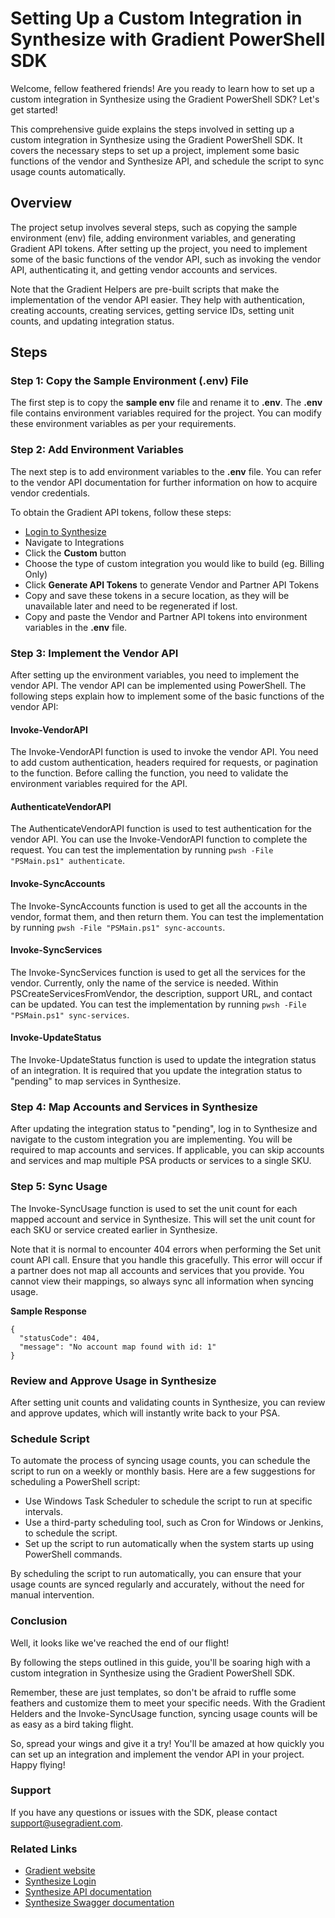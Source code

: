 # **Setting Up a Custom Integration in Synthesize with Gradient PowerShell SDK**
Welcome, fellow feathered friends! Are you ready to learn how to set up a custom integration in Synthesize using the Gradient PowerShell SDK? Let's get started!

This comprehensive guide explains the steps involved in setting up a custom integration in Synthesize using the Gradient PowerShell SDK. It covers the necessary steps to set up a project, implement some basic functions of the vendor and Synthesize API, and schedule the script to sync usage counts automatically.

## **Overview**
The project setup involves several steps, such as copying the sample environment (env) file, adding environment variables, and generating Gradient API tokens. After setting up the project, you need to implement some of the basic functions of the vendor API, such as invoking the vendor API, authenticating it, and getting vendor accounts and services.

Note that the Gradient Helpers are pre-built scripts that make the implementation of the vendor API easier. They help with authentication, creating accounts, creating services, getting service IDs, setting unit counts, and updating integration status.

## **Steps**

### **Step 1: Copy the Sample Environment (.env) File**
The first step is to copy the **sample env** file and rename it to **.env**. The **.env** file contains environment variables required for the project. You can modify these environment variables as per your requirements.

### **Step 2: Add Environment Variables**
The next step is to add environment variables to the **.env** file. You can refer to the vendor API documentation for further information on how to acquire vendor credentials.

To obtain the Gradient API tokens, follow these steps:

- [Login to Synthesize](https://app.usegradient.com/login)
- Navigate to Integrations
- Click the **Custom** button
- Choose the type of custom integration you would like to build (eg. Billing Only)
- Click **Generate API Tokens** to generate Vendor and Partner API Tokens
- Copy and save these tokens in a secure location, as they will be unavailable later and need to be regenerated if lost.
- Copy and paste the Vendor and Partner API tokens into environment variables in the **.env** file.

### **Step 3: Implement the Vendor API**
After setting up the environment variables, you need to implement the vendor API. The vendor API can be implemented using PowerShell. The following steps explain how to implement some of the basic functions of the vendor API:

#### **Invoke-VendorAPI**
The Invoke-VendorAPI function is used to invoke the vendor API. You need to add custom authentication, headers required for requests, or pagination to the function. Before calling the function, you need to validate the environment variables required for the API.

#### **AuthenticateVendorAPI**
The AuthenticateVendorAPI function is used to test authentication for the vendor API. You can use the Invoke-VendorAPI function to complete the request. You can test the implementation by running `pwsh -File "PSMain.ps1" authenticate`.

#### **Invoke-SyncAccounts**
The Invoke-SyncAccounts function is used to get all the accounts in the vendor, format them, and then return them. You can test the implementation by running `pwsh -File "PSMain.ps1" sync-accounts`.

#### **Invoke-SyncServices**
The Invoke-SyncServices function is used to get all the services for the vendor. Currently, only the name of the service is needed. Within PSCreateServicesFromVendor, the description, support URL, and contact can be updated. You can test the implementation by running `pwsh -File "PSMain.ps1" sync-services`.

#### **Invoke-UpdateStatus**
The Invoke-UpdateStatus function is used to update the integration status of an integration. It is required that you update the integration status to "pending" to map services in Synthesize.

### **Step 4: Map Accounts and Services in Synthesize**
After updating the integration status to "pending", log in to Synthesize and navigate to the custom integration you are implementing. You will be required to map accounts and services. If applicable, you can skip accounts and services and map multiple PSA products or services to a single SKU.

### **Step 5: Sync Usage**
The Invoke-SyncUsage function is used to set the unit count for each mapped account and service in Synthesize. This will set the unit count for each SKU or service created earlier in Synthesize.

Note that it is normal to encounter 404 errors when performing the Set unit count API call. Ensure that you handle this gracefully. This error will occur if a partner does not map all accounts and services that you provide. You cannot view their mappings, so always sync all information when syncing usage.

**Sample Response**

```
{
  "statusCode": 404,
  "message": "No account map found with id: 1"
}
```

### **Review and Approve Usage in Synthesize**
After setting unit counts and validating counts in Synthesize, you can review and approve updates, which will instantly write back to your PSA.

### **Schedule Script**
To automate the process of syncing usage counts, you can schedule the script to run on a weekly or monthly basis. Here are a few suggestions for scheduling a PowerShell script:

- Use Windows Task Scheduler to schedule the script to run at specific intervals.
- Use a third-party scheduling tool, such as Cron for Windows or Jenkins, to schedule the script.
- Set up the script to run automatically when the system starts up using PowerShell commands.

By scheduling the script to run automatically, you can ensure that your usage counts are synced regularly and accurately, without the need for manual intervention.

### **Conclusion**
Well, it looks like we've reached the end of our flight!

By following the steps outlined in this guide, you'll be soaring high with a custom integration in Synthesize using the Gradient PowerShell SDK.

Remember, these are just templates, so don't be afraid to ruffle some feathers and customize them to meet your specific needs. With the Gradient Helders and the Invoke-SyncUsage function, syncing usage counts will be as easy as a bird taking flight.

So, spread your wings and give it a try! You'll be amazed at how quickly you can set up an integration and implement the vendor API in your project. Happy flying!

### **Support**
If you have any questions or issues with the SDK, please contact support@usegradient.com.

### **Related Links**

- [Gradient website](https://www.meetgradient.com/)
- [Synthesize Login](https://app.usegradient.com/login)
- [Synthesize API documentation](https://api-docs.meetgradient.com/docs)
- [Synthesize Swagger documentation](https://www.example.com)
